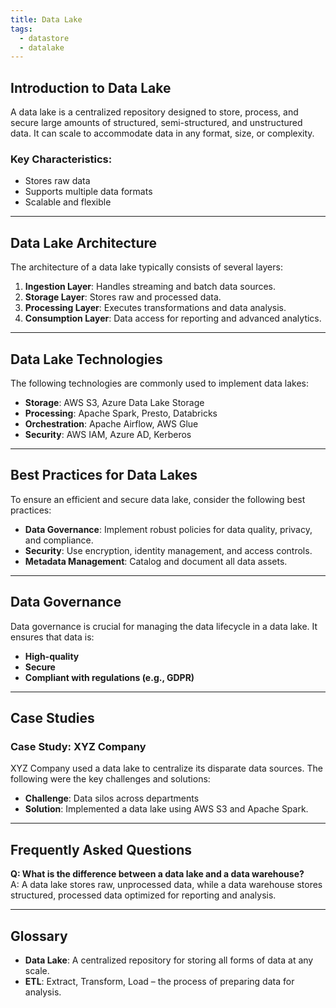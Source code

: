 ```yaml
---
title: Data Lake
tags:
  - datastore
  - datalake
---
```

## Introduction to Data Lake

A data lake is a centralized repository designed to store, process, and secure large amounts of structured, semi-structured, and unstructured data. It can scale to accommodate data in any format, size, or complexity.

### Key Characteristics:
- Stores raw data
- Supports multiple data formats
- Scalable and flexible

---

## Data Lake Architecture

The architecture of a data lake typically consists of several layers:

1. **Ingestion Layer**: Handles streaming and batch data sources.
2. **Storage Layer**: Stores raw and processed data.
3. **Processing Layer**: Executes transformations and data analysis.
4. **Consumption Layer**: Data access for reporting and advanced analytics.

---

## Data Lake Technologies

The following technologies are commonly used to implement data lakes:

- **Storage**: AWS S3, Azure Data Lake Storage
- **Processing**: Apache Spark, Presto, Databricks
- **Orchestration**: Apache Airflow, AWS Glue
- **Security**: AWS IAM, Azure AD, Kerberos

---

## Best Practices for Data Lakes

To ensure an efficient and secure data lake, consider the following best practices:

- **Data Governance**: Implement robust policies for data quality, privacy, and compliance.
- **Security**: Use encryption, identity management, and access controls.
- **Metadata Management**: Catalog and document all data assets.

---

## Data Governance

Data governance is crucial for managing the data lifecycle in a data lake. It ensures that data is:

- **High-quality**
- **Secure**
- **Compliant with regulations (e.g., GDPR)**

---

## Case Studies

### Case Study: XYZ Company  
XYZ Company used a data lake to centralize its disparate data sources. The following were the key challenges and solutions:

- **Challenge**: Data silos across departments  
- **Solution**: Implemented a data lake using AWS S3 and Apache Spark.

---

## Frequently Asked Questions

**Q: What is the difference between a data lake and a data warehouse?**  
A: A data lake stores raw, unprocessed data, while a data warehouse stores structured, processed data optimized for reporting and analysis.

---

## Glossary

- **Data Lake**: A centralized repository for storing all forms of data at any scale.
- **ETL**: Extract, Transform, Load – the process of preparing data for analysis.